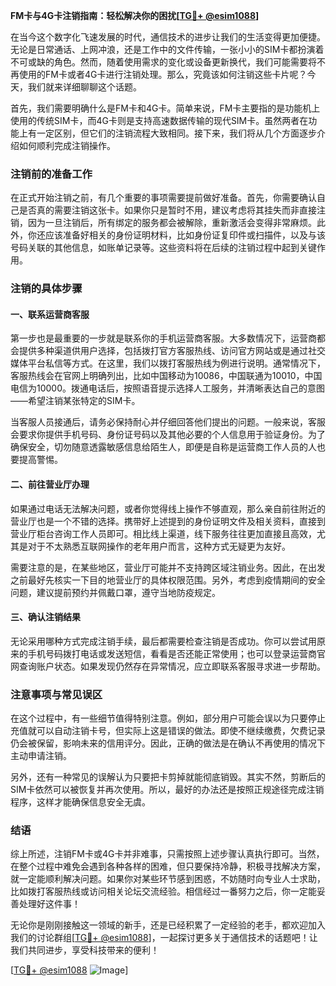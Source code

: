 **FM卡与4G卡注销指南：轻松解决你的困扰[[TG💪+ @esim1088](https://t.me/s/esim1088)]**

在当今这个数字化飞速发展的时代，通信技术的进步让我们的生活变得更加便捷。无论是日常通话、上网冲浪，还是工作中的文件传输，一张小小的SIM卡都扮演着不可或缺的角色。然而，随着使用需求的变化或设备更新换代，我们可能需要将不再使用的FM卡或者4G卡进行注销处理。那么，究竟该如何注销这些卡片呢？今天，我们就来详细聊聊这个话题。

首先，我们需要明确什么是FM卡和4G卡。简单来说，FM卡主要指的是功能机上使用的传统SIM卡，而4G卡则是支持高速数据传输的现代SIM卡。虽然两者在功能上有一定区别，但它们的注销流程大致相同。接下来，我们将从几个方面逐步介绍如何顺利完成注销操作。

### 注销前的准备工作

在正式开始注销之前，有几个重要的事项需要提前做好准备。首先，你需要确认自己是否真的需要注销这张卡。如果你只是暂时不用，建议考虑将其挂失而非直接注销，因为一旦注销后，所有绑定的服务都会被解除，重新激活会变得非常麻烦。此外，你还应该准备好相关的身份证明材料，比如身份证复印件或扫描件，以及与该号码关联的其他信息，如账单记录等。这些资料将在后续的注销过程中起到关键作用。

### 注销的具体步骤

#### 一、联系运营商客服

第一步也是最重要的一步就是联系你的手机运营商客服。大多数情况下，运营商都会提供多种渠道供用户选择，包括拨打官方客服热线、访问官方网站或是通过社交媒体平台私信等方式。在这里，我们以拨打客服热线为例进行说明。通常情况下，客服热线会在官网上明确列出，比如中国移动为10086，中国联通为10010，中国电信为10000。拨通电话后，按照语音提示选择人工服务，并清晰表达自己的意图——希望注销某张特定的SIM卡。

当客服人员接通后，请务必保持耐心并仔细回答他们提出的问题。一般来说，客服会要求你提供手机号码、身份证号码以及其他必要的个人信息用于验证身份。为了确保安全，切勿随意透露敏感信息给陌生人，即便是自称是运营商工作人员的人也要提高警惕。

#### 二、前往营业厅办理

如果通过电话无法解决问题，或者你觉得线上操作不够直观，那么亲自前往附近的营业厅也是一个不错的选择。携带好上述提到的身份证明文件及相关资料，直接到营业厅柜台咨询工作人员即可。相比线上渠道，线下服务往往更加直接且高效，尤其是对于不太熟悉互联网操作的老年用户而言，这种方式无疑更为友好。

需要注意的是，在某些地区，营业厅可能并不支持跨区域注销业务。因此，在出发之前最好先核实一下目的地营业厅的具体权限范围。另外，考虑到疫情期间的安全问题，建议提前预约并佩戴口罩，遵守当地防疫规定。

#### 三、确认注销结果

无论采用哪种方式完成注销手续，最后都需要检查注销是否成功。你可以尝试用原来的手机号码拨打电话或发送短信，看看是否还能正常使用；也可以登录运营商官网查询账户状态。如果发现仍然存在异常情况，应立即联系客服寻求进一步帮助。

### 注意事项与常见误区

在这个过程中，有一些细节值得特别注意。例如，部分用户可能会误以为只要停止充值就可以自动注销卡号，但实际上这是错误的做法。即使不继续缴费，欠费记录仍会被保留，影响未来的信用评分。因此，正确的做法是在确认不再使用的情况下主动申请注销。

另外，还有一种常见的误解认为只要把卡剪掉就能彻底销毁。其实不然，剪断后的SIM卡依然可以被恢复并再次使用。所以，最好的办法还是按照正规途径完成注销程序，这样才能确保信息安全无虞。

### 结语

综上所述，注销FM卡或4G卡并非难事，只需按照上述步骤认真执行即可。当然，在整个过程中难免会遇到各种各样的困难，但只要保持冷静，积极寻找解决方案，就一定能顺利解决问题。如果你对某些环节感到困惑，不妨随时向专业人士求助，比如拨打客服热线或访问相关论坛交流经验。相信经过一番努力之后，你一定能妥善处理好这件事！

无论你是刚刚接触这一领域的新手，还是已经积累了一定经验的老手，都欢迎加入我们的讨论群组[[TG💪+ @esim1088](https://t.me/s/esim1088)]，一起探讨更多关于通信技术的话题吧！让我们共同进步，享受科技带来的便利！

[[TG💪+ @esim1088](https://t.me/s/esim1088) ![Image](https://i.postimg.cc/4NQfJmqS/Snipaste-2025-05-13-00-14-12.png)]